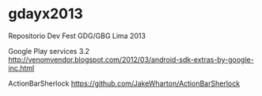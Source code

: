 gdayx2013
=========

Repositorio Dev Fest GDG/GBG Lima 2013

Google Play services 3.2
http://venomvendor.blogspot.com/2012/03/android-sdk-extras-by-google-inc.html

ActionBarSherlock
https://github.com/JakeWharton/ActionBarSherlock

